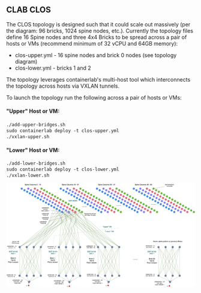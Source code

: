 ## CLAB CLOS

The CLOS topology is designed such that it could scale out massively (per the diagram: 96 bricks, 1024 spine nodes, etc.). Currently the topology files define 16 Spine nodes and three 4x4 Bricks to be spread across a pair of hosts or VMs (recommend minimum of 32 vCPU and 64GB memory): 

* clos-upper.yml - 16 spine nodes and brick 0 nodes (see topology diagram)
* clos-lower.yml - bricks 1 and 2

The topology leverages containerlab's multi-host tool which interconnects the topology across hosts via VXLAN tunnels.

To launch the topology run the following across a pair of hosts or VMs:

#### "Upper" Host or VM:
```
./add-upper-bridges.sh
sudo containerlab deploy -t clos-upper.yml
./vxlan-upper.sh
```

#### "Lower" Host or VM:
```
./add-lower-bridges.sh
sudo containerlab deploy -t clos-lower.yml
./vxlan-lower.sh
```

![Topology](clos-diagram.png)